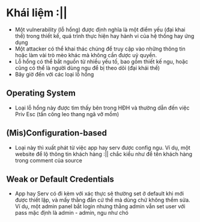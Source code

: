 # Khái liệm :||
- Một vulnerability (lỗ hổng) được định nghĩa là một điểm yếu (đại khai thế) trong thiết kế, quá trình thực hiện hay hành vi của hệ thống hay ứng dụng
- Một attacker có thể khai thác chúng để truy cập vào những thông tin hoặc làm vài trò mèo khác mà không cần được uỷ quyền.
- Lỗ hổng có thể bắt nguồn từ nhiều yếu tố, bao gồm thiết kế ngu, hoặc cũng có thể là người dùng ngu để bị theo dõi (đại khái thế)
- Bây giờ đến với các loại lỗ hổng
## Operating System
- Loại lỗ hổng này được tìm thấy bên trong HĐH và thường dẫn đến việc Priv Esc (tấn công leo thang ngã vỡ mồm)
## (Mis)Configuration-based
- Loại này thì xuất phát từ việc app hay serv được config ngu. Ví dụ, một website để lộ thông tin khách hàng :|| chắc kiểu như để tên khách hàng trong comment của source
## Weak or Default Credentials
- App hay Serv có đi kèm với xác thực sẽ thường set ở default khi mới được thiết lập, và mấy thằng đần cứ thế mà dùng chứ không thềm sửa. Ví dụ, một admin panel bắt login nhưng thằng admin vẫn set user với pass mặc định là admin - admin, ngu như chó
